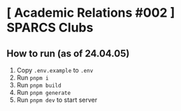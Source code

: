 # [ Academic Relations #002 ] SPARCS Clubs

## How to run (as of 24.04.05)

1. Copy `.env.example` to `.env`
2. Run `pnpm i`
3. Run `pnpm build`
4. Run `pnpm generate`
5. Run `pnpm dev` to start server
